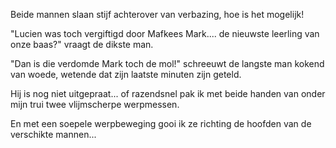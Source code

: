 Beide mannen slaan stijf achterover van verbazing, hoe is het mogelijk! 

"Lucien was toch vergiftigd door Mafkees Mark....
de nieuwste leerling van onze baas?" vraagt de dikste man. 

"Dan is die verdomde Mark toch de mol!" schreeuwt de langste man
kokend van woede, wetende dat zijn laatste minuten zijn geteld.

Hij is nog niet uitgepraat...
of razendsnel pak ik met beide handen van onder mijn trui twee vlijmscherpe werpmessen.

En met een soepele werpbeweging gooi ik ze richting de hoofden van de verschikte mannen...